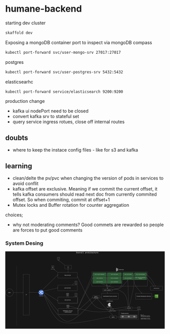 # humane-backend

starting dev cluster

```bash
skaffold dev
```

Exposing a mongoDB container port to inspect via mongoDB compass

```bash
kubectl port-forward svc/user-mongo-srv 27017:27017
```

postgres

```bash
kubectl port-forward svc/user-postgres-srv 5432:5432
```

elasticsearhc

```bash
kubectl port-forward service/elasticsearch 9200:9200
```

production change

-  kafka ui nodePort need to be closed
-  convert kafka srv to stateful set
-  query service ingress rotues, close off internal routes

## doubts

-  where to keep the instace config files - like for s3 and kafka

## learning

-  clean/delte the pv/pvc when changing the version of pods in services to avoid conflit
-  kafka offset are exclusive. Meaning if we commit the current offset, it tells kafka consumers should read next doc from currently commited offset. So when commiting, commit at offset+1
-  Mutex locks and Buffer rotation for counter aggregation

choices;

-  why not moderating comments? Good commets are rewarded so people are forces to put good comments

### System Desing

![Alt text](./System%20Design/full-architecture.png)
